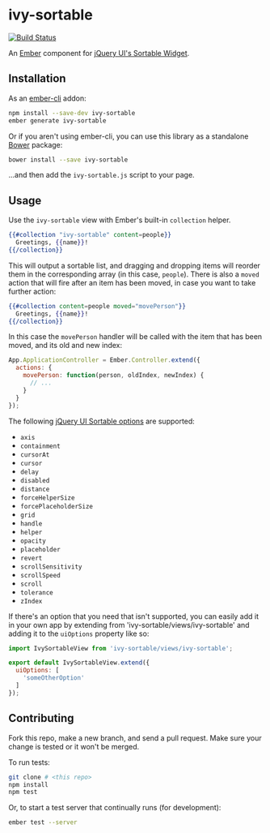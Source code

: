 # ivy-sortable

[![Build Status](https://travis-ci.org/IvyApp/ivy-sortable.svg?branch=master)](https://travis-ci.org/IvyApp/ivy-sortable)

An [Ember](http://emberjs.com) component for [jQuery UI's Sortable Widget](http://jqueryui.com/sortable/).

## Installation

As an [ember-cli](http://www.ember-cli.com/) addon:

```sh
npm install --save-dev ivy-sortable
ember generate ivy-sortable
```

Or if you aren't using ember-cli, you can use this library as a standalone [Bower](http://bower.io/) package:

```sh
bower install --save ivy-sortable
```

...and then add the `ivy-sortable.js` script to your page.

## Usage

Use the `ivy-sortable` view with Ember's built-in `collection` helper.

```handlebars
{{#collection "ivy-sortable" content=people}}
  Greetings, {{name}}!
{{/collection}}
```

This will output a sortable list, and dragging and dropping items will reorder them in the corresponding array (in this case, `people`). There is also a `moved` action that will fire after an item has been moved, in case you want to take further action:

```handlebars
{{#collection content=people moved="movePerson"}}
  Greetings, {{name}}!
{{/collection}}
```

In this case the `movePerson` handler will be called with the item that has been moved, and its old and new index:

```js
App.ApplicationController = Ember.Controller.extend({
  actions: {
    movePerson: function(person, oldIndex, newIndex) {
      // ...
    }
  }
});
```

The following [jQuery UI Sortable options](http://api.jqueryui.com/sortable/#options) are supported:

  * `axis`
  * `containment`
  * `cursorAt`
  * `cursor`
  * `delay`
  * `disabled`
  * `distance`
  * `forceHelperSize`
  * `forcePlaceholderSize`
  * `grid`
  * `handle`
  * `helper`
  * `opacity`
  * `placeholder`
  * `revert`
  * `scrollSensitivity`
  * `scrollSpeed`
  * `scroll`
  * `tolerance`
  * `zIndex`

If there's an option that you need that isn't supported, you can easily add it in your own app by extending from 'ivy-sortable/views/ivy-sortable' and adding it to the `uiOptions` property like so:

```js
import IvySortableView from 'ivy-sortable/views/ivy-sortable';

export default IvySortableView.extend({
  uiOptions: [
    'someOtherOption'
  ]
});
```

## Contributing

Fork this repo, make a new branch, and send a pull request. Make sure your change is tested or it won't be merged.

To run tests:

```sh
git clone # <this repo>
npm install
npm test
```

Or, to start a test server that continually runs (for development):

```sh
ember test --server
```
